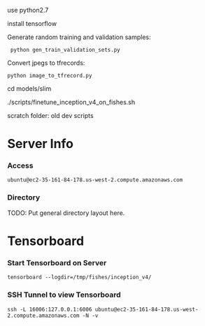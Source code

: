 use python2.7

install tensorflow

Generate random training and validation samples:

	 python gen_train_validation_sets.py
	
Convert jpegs to tfrecords:

	python image_to_tfrecord.py

cd models/slim

./scripts/finetune_inception_v4_on_fishes.sh


scratch folder: old dev scripts

# Server Info
### Access
`ubuntu@ec2-35-161-84-178.us-west-2.compute.amazonaws.com`

### Directory 
TODO: Put general directory layout here. 

# Tensorboard
### Start Tensorboard on Server
`tensorboard --logdir=/tmp/fishes/inception_v4/`
### SSH Tunnel to view Tensorboard
`ssh -L 16006:127.0.0.1:6006 ubuntu@ec2-35-161-84-178.us-west-2.compute.amazonaws.com -N -v`
